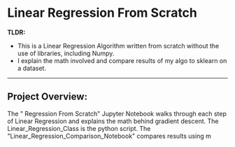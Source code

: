 # Linear Regression From Scratch

**TLDR:** 

 - This is a Linear Regression Algorithm written from scratch without the use of libraries, including Numpy. 
 - I explain the math involved and compare results of my algo to sklearn on a dataset. 
 ---

## Project Overview: 
The " Regression From Scratch" Jupyter Notebook walks through each step of Linear Regression and explains the math behind gradient descent. 
The Linear_Regression_Class is the python script. 
The "Linear_Regression_Comparison_Notebook" compares results using m
